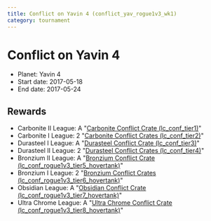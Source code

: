 ```yaml
---
title: Conflict on Yavin 4 (conflict_yav_rogue1v3_wk1)
category: tournament
---
```

# Conflict on Yavin 4

  * Planet: Yavin 4
  * Start date: 2017-05-18
  * End date: 2017-05-24

## Rewards

  * Carbonite II League: A "[Carbonite Conflict Crate (lc_conf_tier1)](lc_conf_tier1.html)"
  * Carbonite I League: 2 "[Carbonite Conflict Crates (lc_conf_tier2)](lc_conf_tier2.html)"
  * Durasteel I League: A "[Durasteel Conflict Crate (lc_conf_tier3)](lc_conf_tier3.html)"
  * Durasteel II League: 2 "[Durasteel Conflict Crates (lc_conf_tier4)](lc_conf_tier4.html)"
  * Bronzium II League: A "[Bronzium Conflict Crate (lc_conf_rogue1v3_tier5_hovertank)](lc_conf_rogue1v3_tier5_hovertank.html)"
  * Bronzium I League: 2 "[Bronzium Conflict Crates (lc_conf_rogue1v3_tier6_hovertank)](lc_conf_rogue1v3_tier6_hovertank.html)"
  * Obsidian League: A "[Obsidian Conflict Crate (lc_conf_rogue1v3_tier7_hovertank)](lc_conf_rogue1v3_tier7_hovertank.html)"
  * Ultra Chrome League: A "[Ultra Chrome Conflict Crate (lc_conf_rogue1v3_tier8_hovertank)](lc_conf_rogue1v3_tier8_hovertank.html)"
